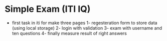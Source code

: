 # Simple Exam (ITI IQ)
- first task in iti for make three pages
1- regesteration form to store data (using local storage)
2- login with validation
3- exam with username and ten questions 
4- finally measure result of right answers
